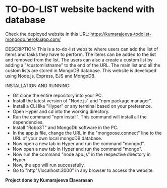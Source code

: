 # TO-DO-LIST website backend with database

Check the deployed website in this URL: https://kumarajeeva-todolist-mongodb.herokuapp.com/

DESCRIPTION:
This is a to-do-list website where users can add the list of items and tasks they have to perform. The items can be added to the list and removed from the list. The users can also a create a custom list by adding a "/customlistname" to the end of the URL. The main list and all the custom lists are stored in MongoDB database. This website is developed using Node.js, Express, EJS and MongoDB.

INSTALLATION AND RUNNING:
* Git clone the entire repository into your PC.
* Install the latest version of "Node.js" and "npm package manager".
* Install a CLI like "Hyper" or any terminal based on your preference.
* Open Hyper and cd into the working directory.
* Run the command "npm install". This command will install all the dependencies.
* Install "Robo3T" and MongoDb software in the PC.
* In the app.js file, change the URL in the "mongoose.connect" line to the URL of your own local mongoDB database.
* Now open a new tab in Hyper and run the command "mongod".
* Now open a new tab in Hyper and run the command "mongo".
* Now run the command "node app.js" in the respective directory in Hyper
* Now, the app will run successfully.
* Go to "http"//localhost:3000" in any browser to access the website.

**Project done by Kumarajeeva Elavarasan**
